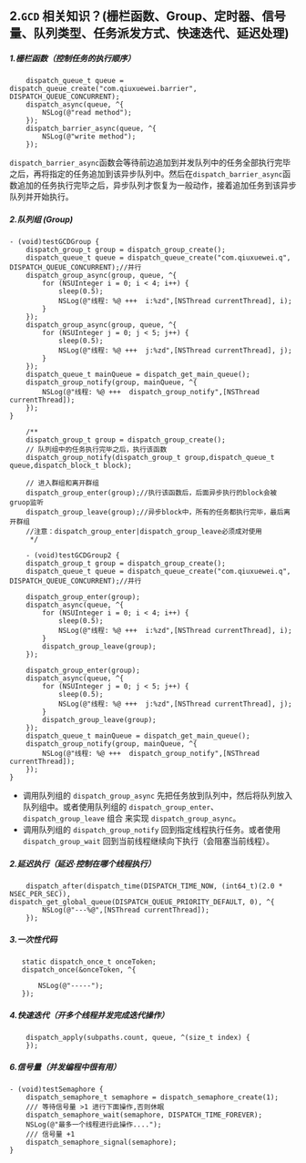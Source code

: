 ## 2.`GCD` 相关知识？(栅栏函数、Group、定时器、信号量、队列类型、任务派发方式、快速迭代、延迟处理)

##### 1.栅栏函数（控制任务的执行顺序）

```objc
    dispatch_queue_t queue = dispatch_queue_create("com.qiuxuewei.barrier", DISPATCH_QUEUE_CONCURRENT);
    dispatch_async(queue, ^{
        NSLog(@"read method");
    });
    dispatch_barrier_async(queue, ^{
        NSLog(@"write method");
    });
```

`dispatch_barrier_async`函数会等待前边追加到并发队列中的任务全部执行完毕之后，再将指定的任务追加到该异步队列中。然后在`dispatch_barrier_async`函数追加的任务执行完毕之后，异步队列才恢复为一般动作，接着追加任务到该异步队列并开始执行。


##### 2.队列组 (Group)


```objc
- (void)testGCDGroup {
    dispatch_group_t group = dispatch_group_create();
    dispatch_queue_t queue = dispatch_queue_create("com.qiuxuewei.q", DISPATCH_QUEUE_CONCURRENT);//并行
    dispatch_group_async(group, queue, ^{
        for (NSUInteger i = 0; i < 4; i++) {
            sleep(0.5);
            NSLog(@"线程: %@ +++  i:%zd",[NSThread currentThread], i);
        }
    });
    dispatch_group_async(group, queue, ^{
        for (NSUInteger j = 0; j < 5; j++) {
            sleep(0.5);
            NSLog(@"线程: %@ +++  j:%zd",[NSThread currentThread], j);
        }
    });
    dispatch_queue_t mainQueue = dispatch_get_main_queue();
    dispatch_group_notify(group, mainQueue, ^{
        NSLog(@"线程: %@ +++  dispatch_group_notify",[NSThread currentThread]);
    });
}
```


```objc
    /**
    dispatch_group_t group = dispatch_group_create();
    // 队列组中的任务执行完毕之后，执行该函数
    dispatch_group_notify(dispatch_group_t group,dispatch_queue_t queue,dispatch_block_t block);

    // 进入群组和离开群组
    dispatch_group_enter(group);//执行该函数后，后面异步执行的block会被gruop监听
    dispatch_group_leave(group);//异步block中，所有的任务都执行完毕，最后离开群组
    //注意：dispatch_group_enter|dispatch_group_leave必须成对使用
     */
    
    - (void)testGCDGroup2 {
    dispatch_group_t group = dispatch_group_create();
    dispatch_queue_t queue = dispatch_queue_create("com.qiuxuewei.q", DISPATCH_QUEUE_CONCURRENT);//并行

    dispatch_group_enter(group);
    dispatch_async(queue, ^{
        for (NSUInteger i = 0; i < 4; i++) {
            sleep(0.5);
            NSLog(@"线程: %@ +++  i:%zd",[NSThread currentThread], i);
        }
        dispatch_group_leave(group);
    });
    
    dispatch_group_enter(group);
    dispatch_async(queue, ^{
        for (NSUInteger j = 0; j < 5; j++) {
            sleep(0.5);
            NSLog(@"线程: %@ +++  j:%zd",[NSThread currentThread], j);
        }
        dispatch_group_leave(group);
    });
    dispatch_queue_t mainQueue = dispatch_get_main_queue();
    dispatch_group_notify(group, mainQueue, ^{
        NSLog(@"线程: %@ +++  dispatch_group_notify",[NSThread currentThread]);
    });
}
```

* 调用队列组的 `dispatch_group_async` 先把任务放到队列中，然后将队列放入队列组中。或者使用队列组的 `dispatch_group_enter`、`dispatch_group_leave` 组合 来实现
`dispatch_group_async`。
* 调用队列组的 `dispatch_group_notify` 回到指定线程执行任务。或者使用 `dispatch_group_wait` 回到当前线程继续向下执行（会阻塞当前线程）。

#####     2.延迟执行（延迟·控制在哪个线程执行）

```objc
    dispatch_after(dispatch_time(DISPATCH_TIME_NOW, (int64_t)(2.0 * NSEC_PER_SEC)), dispatch_get_global_queue(DISPATCH_QUEUE_PRIORITY_DEFAULT, 0), ^{
        NSLog(@"---%@",[NSThread currentThread]);
    });
```

#####     3.一次性代码

```objc
   static dispatch_once_t onceToken;
   dispatch_once(&onceToken, ^{

       NSLog(@"-----");
   });
```

#####     4.快速迭代（开多个线程并发完成迭代操作）

```objc
    dispatch_apply(subpaths.count, queue, ^(size_t index) {
    });
```



#####     6.信号量（并发编程中很有用）

```objc
- (void)testSemaphore {
    dispatch_semaphore_t semaphore = dispatch_semaphore_create(1);
    /// 等待信号量 >1 进行下面操作,否则休眠
    dispatch_semaphore_wait(semaphore, DISPATCH_TIME_FOREVER);
    NSLog(@"最多一个线程进行此操作....");
    /// 信号量 +1
    dispatch_semaphore_signal(semaphore);
}
```



